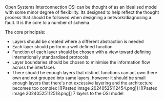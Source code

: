 Open Systems Interconnection OSI can be thought of as an idealised model with some minor degree of flexibility.
Its designed to help reflect the thought process that should be followed when designing a network/diagnosing a fault. It is the core to a number of schema

The core principals:
- Layers should be created where a different abstraction is needed
- Each layer should perform a well defined function
- Function of each layer should be chosen with a view toward defining internationally standardised protocols
- Layer boundaries should be chosen to minimise the information flow across the interfaces
- There should be enough layers that distinct functions can act own there own and not grouped into same layers, however it should be small enough layers that there's not excessive layering and the architecture becomes too complex
![[Pasted image 20240525112454.png]]
![[Pasted image 20240525112518.png]]
7 layers to the OSI model